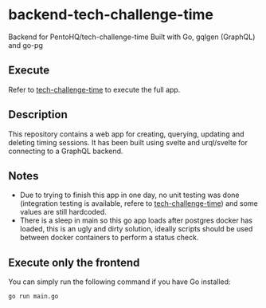 # backend-tech-challenge-time
Backend for PentoHQ/tech-challenge-time
Built with Go, gqlgen (GraphQL) and go-pg

## Execute
Refer to [tech-challenge-time](https://github.com/OscarClemente/tech-challenge-time/tree/main) to execute the full app.

## Description
This repository contains a web app for creating, querying, updating and deleting timing sessions.
It has been built using svelte and urql/svelte for connecting to a GraphQL backend.

## Notes
* Due to trying to finish this app in one day, no unit testing was done (integration testing is available, refere to [tech-challenge-time](https://github.com/OscarClemente/tech-challenge-time/tree/main)) and some values are still hardcoded.
* There is a sleep in main so this go app loads after postgres docker has loaded, this is an ugly and dirty solution, ideally scripts should be used between docker containers to perform a status check.

## Execute only the frontend

You can simply run the following command if you have Go installed:
```sh
go run main.go
```
